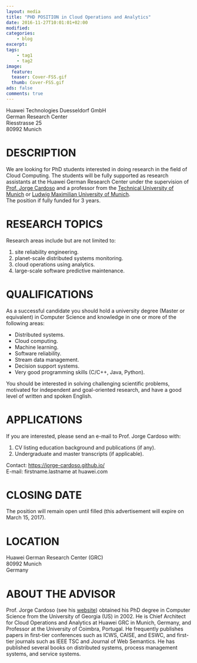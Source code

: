 ```yaml
---
layout: media
title: "PHD POSITION in Cloud Operations and Analytics"
date: 2016-11-27T10:01:01+02:00
modified:
categories: 
    - blog
excerpt:
tags:
    - tag1
    - tag2
image:
  feature:
  teaser: Cover-FSS.gif
  thumb: Cover-FSS.gif
ads: false
comments: true
---
```


Huawei Technologies Duesseldorf GmbH  
German Research Center  
Riesstrasse 25  
80992 Munich  

DESCRIPTION
===========  
We are looking for PhD students interested in doing research in the field of Cloud Computing. The students will be 
fully supported as research assistants at the Huawei German Research Center under the supervision 
of [Prof. Jorge Cardoso](https://jorge-cardoso.github.io/) and a professor from 
the [Technical University of Munich](http://www.tum.de) or
[Ludwig Maximilian University of Munich](http://www.uni-muenchen.de).  
The position if fully funded for 3 years.

RESEARCH TOPICS
===============
Research areas include but are not limited to:  

1. site reliability engineering.
2. planet-scale distributed systems monitoring.
3. cloud operations using analytics.
4. large-scale software predictive maintenance.

QUALIFICATIONS
==============
As a successful candidate you should hold a university degree (Master or equivalent) in Computer Science and knowledge in one or more of the following areas:

+ Distributed systems.
+ Cloud computing.
+ Machine learning.
+ Software reliability.
+ Stream data management.
+ Decision support systems.
+ Very good programming skills (C/C++, Java, Python).

You should be interested in solving challenging scientific problems, motivated for independent and goal-oriented research, and have a good level of written and spoken English.

APPLICATIONS
============
If you are interested, please send an e-mail to Prof. Jorge Cardoso with:  

1. CV listing education background and publications (if any).
2. Undergraduate and master transcripts (if applicable).

Contact: https://jorge-cardoso.github.io/  
E-mail: firstname.lastname at huawei.com

CLOSING DATE
============
The position will remain open until filled (this advertisement will expire on March 15, 2017).

LOCATION
========
Huawei German Research Center (GRC)  
80992 Munich  
Germany  

ABOUT THE ADVISOR
=================
Prof. Jorge Cardoso (see his [website](https://jorge-cardoso.github.io/)) obtained his PhD degree in Computer Science 
from the University of Georgia (US) in 2002.
He is Chief Architect for Cloud Operations and Analytics at Huawei GRC in Munich, Germany, and Professor at the 
University of Coimbra, Portugal.
He frequently publishes papers in first-tier conferences such as ICWS, CAISE, and ESWC, and first-tier journals 
such as IEEE TSC and Journal of Web Semantics.
He has published several books on distributed systems, process management systems, and service systems.
